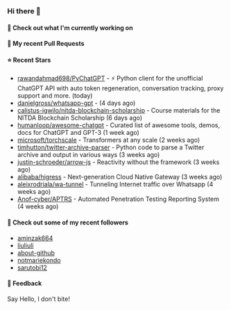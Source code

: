 ### Hi there 👋

#### 👷 Check out what I'm currently working on

#### 🔨 My recent Pull Requests


#### ⭐ Recent Stars

- [rawandahmad698/PyChatGPT](https://github.com/rawandahmad698/PyChatGPT) - ⚡️ Python client for the unofficial ChatGPT API with auto token regeneration, conversation tracking, proxy support and more. (today)
- [danielgross/whatsapp-gpt](https://github.com/danielgross/whatsapp-gpt) -  (4 days ago)
- [calistus-igwilo/nitda-blockchain-scholarship](https://github.com/calistus-igwilo/nitda-blockchain-scholarship) - Course materials for the NITDA Blockchain Scholarship (6 days ago)
- [humanloop/awesome-chatgpt](https://github.com/humanloop/awesome-chatgpt) - Curated list of awesome tools, demos, docs for ChatGPT and GPT-3 (1 week ago)
- [microsoft/torchscale](https://github.com/microsoft/torchscale) - Transformers at any scale (2 weeks ago)
- [timhutton/twitter-archive-parser](https://github.com/timhutton/twitter-archive-parser) - Python code to parse a Twitter archive and output in various ways (3 weeks ago)
- [justin-schroeder/arrow-js](https://github.com/justin-schroeder/arrow-js) - Reactivity without the framework (3 weeks ago)
- [alibaba/higress](https://github.com/alibaba/higress) - Next-generation Cloud Native Gateway (3 weeks ago)
- [aleixrodriala/wa-tunnel](https://github.com/aleixrodriala/wa-tunnel) - Tunneling Internet traffic over Whatsapp (4 weeks ago)
- [Anof-cyber/APTRS](https://github.com/Anof-cyber/APTRS) - Automated Penetration Testing Reporting System (4 weeks ago)

#### 👯 Check out some of my recent followers

- [aminzak664](https://github.com/aminzak664)
- [liuliuli](https://github.com/liuliuli)
- [about-github](https://github.com/about-github)
- [notmariekondo](https://github.com/notmariekondo)
- [sarutobi12](https://github.com/sarutobi12)

#### 💬 Feedback

Say Hello, I don't bite!